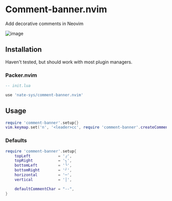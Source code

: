 # Comment-banner.nvim
Add decorative comments in Neovim


![image](https://github.com/nate-sys/comment-banner.nvim/assets/96471299/e327973f-1619-4839-9dcd-ddfb46c910b2)

## Installation

Haven't tested, but should work with most plugin managers.

### Packer.nvim
```lua
-- init.lua

use 'nate-sys/comment-banner.nvim'
```

## Usage

```lua
require 'comment-banner'.setup{}
vim.keymap.set('n', '<leader>cc', require 'comment-banner'.createComment)
```

### Defaults

```lua
require 'comment-banner'.setup{
    topLeft            = '╭',
    topRight           = '╮',
    bottomLeft         = '╰',
    bottomRight        = '╯',
    horizontal         = '─',
    vertical           = '│',

    defaultCommentChar = "--",
}

